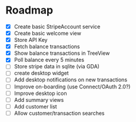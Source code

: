 # Roadmap
 - [x] Create basic StripeAccount service
 - [x] Create basic welcome view
 - [x] Store API Key
 - [x] Fetch balance transactions
 - [x] Show balance transactions in TreeView
 - [x] Poll balance every 5 minutes
 - [ ] Store stripe data in sqlite (via GDA)
 - [ ] create desktop widget
 - [ ] Add desktop notifications on new transactions
 - [ ] Improve on-boarding (use Connect/OAuth 2.0?)
 - [ ] Improve desktop icon
 - [ ] Add summary views
 - [ ] Add customer list
 - [ ] Allow customer/transaction searches
